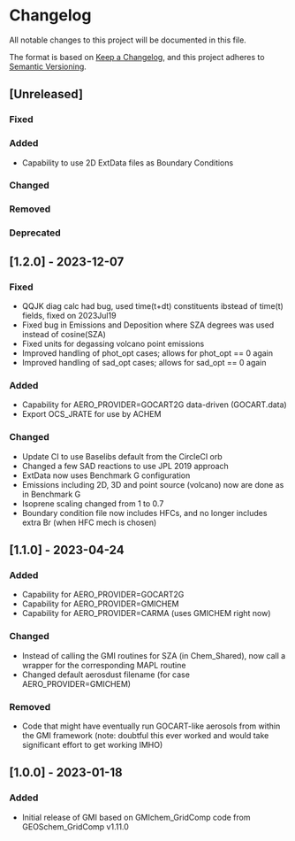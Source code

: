 # Changelog

All notable changes to this project will be documented in this file.

The format is based on [Keep a Changelog](https://keepachangelog.com/en/1.0.0/),
and this project adheres to [Semantic Versioning](https://semver.org/spec/v2.0.0.html).

## [Unreleased]
### Fixed
### Added

- Capability to use 2D ExtData files as Boundary Conditions

### Changed
### Removed
### Deprecated


## [1.2.0] - 2023-12-07

### Fixed

- QQJK diag calc had bug, used time(t+dt) constituents ibstead of time(t) fields, fixed on 2023Jul19
- Fixed bug in Emissions and Deposition where SZA degrees was used instead of cosine(SZA)
- Fixed units for degassing volcano point emissions
- Improved handling of phot_opt cases; allows for phot_opt == 0 again
- Improved handling of sad_opt cases; allows for sad_opt == 0 again

### Added

- Capability for AERO_PROVIDER=GOCART2G data-driven (GOCART.data)
- Export OCS_JRATE for use by ACHEM

### Changed

- Update CI to use Baselibs default from the CircleCI orb
- Changed a few SAD reactions to use JPL 2019 approach
- ExtData now uses Benchmark G configuration
- Emissions including 2D, 3D and point source (volcano) now are done as in Benchmark G
- Isoprene scaling changed from 1 to 0.7
- Boundary condition file now includes HFCs, and no longer includes extra Br (when HFC mech is chosen)


## [1.1.0] - 2023-04-24

### Added

- Capability for AERO_PROVIDER=GOCART2G
- Capability for AERO_PROVIDER=GMICHEM
- Capability for AERO_PROVIDER=CARMA (uses GMICHEM right now)

### Changed

- Instead of calling the GMI routines for SZA (in Chem_Shared), now call a wrapper for the corresponding MAPL routine
- Changed default aerosdust filename (for case AERO_PROVIDER=GMICHEM)

### Removed

- Code that might have eventually run GOCART-like aerosols from within the GMI framework (note: doubtful this ever worked and would take significant effort to get working IMHO)

## [1.0.0] - 2023-01-18

### Added

- Initial release of GMI based on GMIchem_GridComp code from GEOSchem_GridComp v1.11.0

